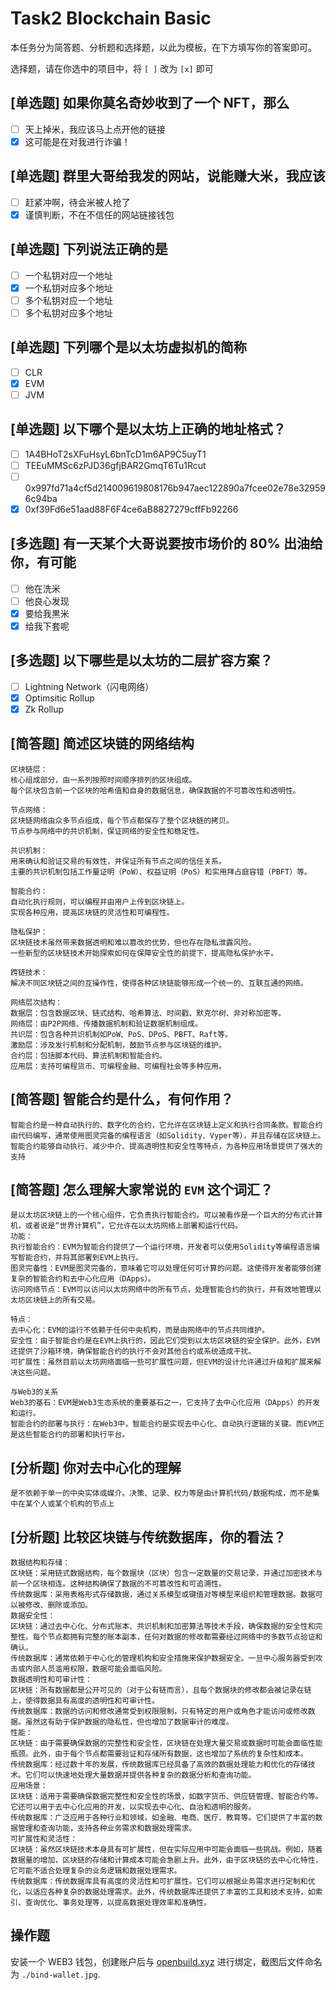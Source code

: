 # Task2 Blockchain Basic

本任务分为简答题、分析题和选择题，以此为模板，在下方填写你的答案即可。

选择题，请在你选中的项目中，将 `[ ]` 改为 `[x]` 即可

## [单选题] 如果你莫名奇妙收到了一个 NFT，那么

- [ ] 天上掉米，我应该马上点开他的链接
- [x] 这可能是在对我进行诈骗！

## [单选题] 群里大哥给我发的网站，说能赚大米，我应该

- [ ] 赶紧冲啊，待会米被人抢了
- [x] 谨慎判断，不在不信任的网站链接钱包

## [单选题] 下列说法正确的是

- [ ] 一个私钥对应一个地址
- [x] 一个私钥对应多个地址
- [ ] 多个私钥对应一个地址
- [ ] 多个私钥对应多个地址

## [单选题] 下列哪个是以太坊虚拟机的简称

- [ ] CLR
- [x] EVM
- [ ] JVM

## [单选题] 以下哪个是以太坊上正确的地址格式？

- [ ] 1A4BHoT2sXFuHsyL6bnTcD1m6AP9C5uyT1
- [ ] TEEuMMSc6zPJD36gfjBAR2GmqT6Tu1Rcut
- [ ] 0x997fd71a4cf5d214009619808176b947aec122890a7fcee02e78e329596c94ba
- [x] 0xf39Fd6e51aad88F6F4ce6aB8827279cffFb92266

## [多选题] 有一天某个大哥说要按市场价的 80% 出油给你，有可能

- [ ] 他在洗米
- [ ] 他良心发现
- [x] 要给我黒米
- [x] 给我下套呢

## [多选题] 以下哪些是以太坊的二层扩容方案？

- [ ] Lightning Network（闪电网络）
- [x] Optimsitic Rollup
- [x] Zk Rollup

## [简答题] 简述区块链的网络结构

```
区块链层：
核心组成部分，由一系列按照时间顺序排列的区块组成。
每个区块包含前一个区块的哈希值和自身的数据信息，确保数据的不可篡改性和透明性。

节点网络：
区块链网络由众多节点组成，每个节点都保存了整个区块链的拷贝。
节点参与网络中的共识机制，保证网络的安全性和稳定性。

共识机制：
用来确认和验证交易的有效性，并保证所有节点之间的信任关系。
主要的共识机制包括工作量证明（PoW）、权益证明（PoS）和实用拜占庭容错（PBFT）等。

智能合约：
自动化执行规则，可以编程并由用户上传到区块链上。
实现各种应用，提高区块链的灵活性和可编程性。

隐私保护：
区块链技术虽然带来数据透明和难以篡改的优势，但也存在隐私泄露风险。
一些新型的区块链技术开始探索如何在保障安全性的前提下，提高隐私保护水平。

跨链技术：
解决不同区块链之间的互操作性，使得各种区块链能够形成一个统一的、互联互通的网络。

网络层次结构：
数据层：包含数据区块、链式结构、哈希算法、时间戳、默克尔树、非对称加密等。
网络层：由P2P网络、传播数据机制和验证数据机制组成。
共识层：包含各种共识机制如PoW、PoS、DPoS、PBFT、Raft等。
激励层：涉及发行机制和分配机制，鼓励节点参与区块链的维护。
合约层：包括脚本代码、算法机制和智能合约。
应用层：支持可编程货币、可编程金融、可编程社会等多种应用。
```

## [简答题] 智能合约是什么，有何作用？

```
智能合约是一种自动执行的、数字化的合约，它允许在区块链上定义和执行合同条款。智能合约由代码编写，通常使用图灵完备的编程语言（如Solidity、Vyper等），并且存储在区块链上。
智能合约能够自动执行、减少中介、提高透明性和安全性等特点，为各种应用场景提供了强大的支持
```

## [简答题] 怎么理解大家常说的 `EVM` 这个词汇？

```
是以太坊区块链上的一个核心组件，它负责执行智能合约。可以被看作是一个巨大的分布式计算机，或者说是“世界计算机”，它允许在以太坊网络上部署和运行代码。
功能：
执行智能合约：EVM为智能合约提供了一个运行环境，开发者可以使用Solidity等编程语言编写智能合约，并将其部署到EVM上执行。
图灵完备性：EVM是图灵完备的，意味着它可以处理任何可计算的问题。这使得开发者能够创建复杂的智能合约和去中心化应用（DApps）。
访问网络节点：EVM可以访问以太坊网络中的所有节点，处理智能合约的执行，并有效地管理以太坊区块链上的所有交易。

特点：
去中心化：EVM的运行不依赖于任何中央机构，而是由网络中的节点共同维护。
安全性：由于智能合约是在EVM上执行的，因此它们受到以太坊区块链的安全保护。此外，EVM还提供了沙箱环境，确保智能合约的执行不会对其他合约或系统造成干扰。
可扩展性：虽然目前以太坊网络面临一些可扩展性问题，但EVM的设计允许通过升级和扩展来解决这些问题。

与Web3的关系
Web3的基石：EVM是Web3生态系统的重要基石之一，它支持了去中心化应用（DApps）的开发和运行。
智能合约的部署与执行：在Web3中，智能合约是实现去中心化、自动执行逻辑的关键。而EVM正是这些智能合约的部署和执行平台。
```

## [分析题] 你对去中心化的理解

```
是不依赖于单一的中央实体或媒介。决策、记录、权力等是由计算机代码/数据构成，而不是集中在某个人或某个机构的节点上
```

## [分析题] 比较区块链与传统数据库，你的看法？

```
数据结构和存储：
区块链：采用链式数据结构，每个数据块（区块）包含一定数量的交易记录，并通过加密技术与前一个区块相连。这种结构确保了数据的不可篡改性和可追溯性。
传统数据库：采用表格形式存储数据，通过关系模型或键值对等模型来组织和管理数据。数据可以被修改、删除或添加。
数据安全性：
区块链：通过去中心化、分布式账本、共识机制和加密算法等技术手段，确保数据的安全性和完整性。每个节点都拥有完整的账本副本，任何对数据的修改都需要经过网络中的多数节点验证和确认。
传统数据库：通常依赖于中心化的管理机构和安全措施来保护数据安全。一旦中心服务器受到攻击或内部人员滥用权限，数据可能会面临风险。
数据透明性和可审计性：
区块链：所有数据都是公开可见的（对于公有链而言），且每个数据块的修改都会被记录在链上，使得数据具有高度的透明性和可审计性。
传统数据库：数据的访问和修改通常受到权限限制，只有特定的用户或角色才能访问或修改数据。虽然这有助于保护数据的隐私性，但也增加了数据审计的难度。
性能：
区块链：由于需要确保数据的完整性和安全性，区块链在处理大量交易或数据时可能会面临性能瓶颈。此外，由于每个节点都需要验证和存储所有数据，这也增加了系统的复杂性和成本。
传统数据库：经过数十年的发展，传统数据库已经具备了高效的数据处理能力和优化的存储技术。它们可以快速地处理大量数据并提供各种复杂的数据分析和查询功能。
应用场景：
区块链：适用于需要确保数据完整性和安全性的场景，如数字货币、供应链管理、智能合约等。它还可以用于去中心化应用的开发，以实现去中心化、自治和透明的服务。
传统数据库：广泛应用于各种行业和领域，如金融、电商、医疗、教育等。它们提供了丰富的数据管理和查询功能，支持各种业务需求和数据处理需求。
可扩展性和灵活性：
区块链：虽然区块链技术本身具有可扩展性，但在实际应用中可能会面临一些挑战。例如，随着数据量的增加，区块链的存储和计算成本可能会急剧上升。此外，由于区块链的去中心化特性，它可能不适合处理复杂的业务逻辑和数据处理需求。
传统数据库：传统数据库具有高度的灵活性和可扩展性。它们可以根据业务需求进行定制和优化，以适应各种复杂的数据处理需求。此外，传统数据库还提供了丰富的工具和技术支持，如索引、查询优化、事务处理等，以提高数据处理效率和准确性。
```

## 操作题

安装一个 WEB3 钱包，创建账户后与 [openbuild.xyz](https://openbuild.xyz/profile) 进行绑定，截图后文件命名为 `./bind-wallet.jpg`.
